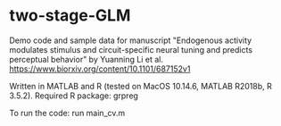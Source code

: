 # two-stage-GLM
Demo code and sample data for manuscript "Endogenous activity modulates stimulus and circuit-specific neural tuning and predicts perceptual behavior" by Yuanning Li et al. https://www.biorxiv.org/content/10.1101/687152v1

Written in MATLAB and R (tested on MacOS 10.14.6, MATLAB R2018b, R 3.5.2). Required R package: grpreg

To run the code: run main_cv.m
